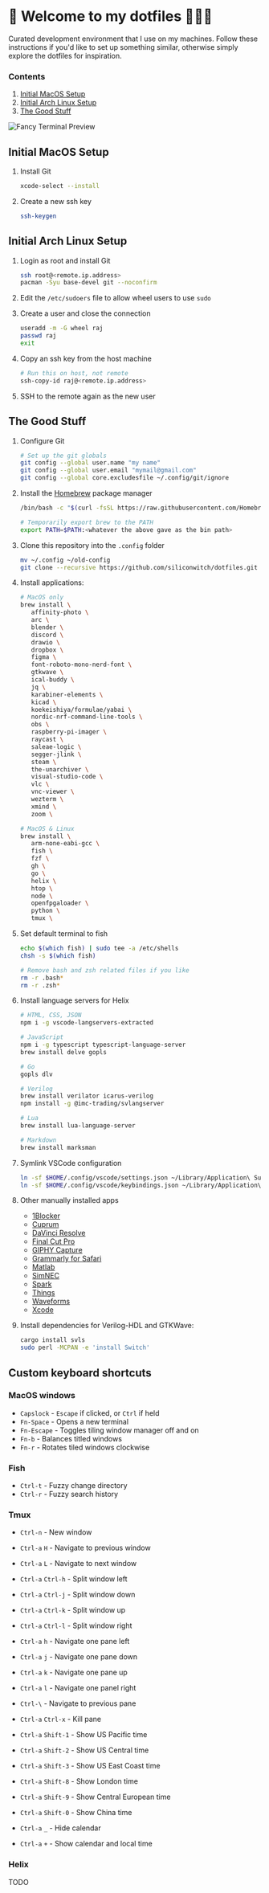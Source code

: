 # 🌈 Welcome to my dotfiles 👨🏻‍💻

Curated development environment that I use on my machines. Follow these instructions if you'd like to set up something similar, otherwise simply explore the dotfiles for inspiration.

### Contents
1. [Initial MacOS Setup](#initial-macos-setup)
1. [Initial Arch Linux Setup](#initial-arch-linux-setup)
1. [The Good Stuff](#the-good-stuff)

![Fancy Terminal Preview](terminal-preview.png)

## Initial MacOS Setup

1. Install Git

   ```sh
   xcode-select --install
   ```

1. Create a new ssh key

   ```sh
   ssh-keygen
   ```

## Initial Arch Linux Setup

1. Login as root and install Git

   ```sh
   ssh root@<remote.ip.address>
   pacman -Syu base-devel git --noconfirm
   ```

1. Edit the `/etc/sudoers` file to allow wheel users to use `sudo`

1. Create a user and close the connection

   ```sh
   useradd -m -G wheel raj
   passwd raj
   exit
   ```

1. Copy an ssh key from the host machine

   ```sh
   # Run this on host, not remote
   ssh-copy-id raj@<remote.ip.address>
   ```

1. SSH to the remote again as the new user

## The Good Stuff

1. Configure Git

   ```sh
   # Set up the git globals
   git config --global user.name "my name"
   git config --global user.email "mymail@gmail.com"
   git config --global core.excludesfile ~/.config/git/ignore
   ```

1. Install the [Homebrew](https://brew.sh) package manager

   ```sh
   /bin/bash -c "$(curl -fsSL https://raw.githubusercontent.com/Homebrew/install/HEAD/install.sh)"

   # Temporarily export brew to the PATH
   export PATH=$PATH:<whatever the above gave as the bin path>
   ```

1. Clone this repository into the `.config` folder

   ```sh
   mv ~/.config ~/old-config
   git clone --recursive https://github.com/siliconwitch/dotfiles.git ~/.config
   ```

1. Install applications:

   ```sh
   # MacOS only
   brew install \
      affinity-photo \
      arc \
      blender \
      discord \
      drawio \
      dropbox \
      figma \
      font-roboto-mono-nerd-font \
      gtkwave \
      ical-buddy \
      jq \
      karabiner-elements \
      kicad \
      koekeishiya/formulae/yabai \
      nordic-nrf-command-line-tools \
      obs \
      raspberry-pi-imager \
      raycast \
      saleae-logic \
      segger-jlink \
      steam \
      the-unarchiver \
      visual-studio-code \
      vlc \
      vnc-viewer \
      wezterm \
      xmind \
      zoom \

   # MacOS & Linux
   brew install \
      arm-none-eabi-gcc \
      fish \
      fzf \
      gh \
      go \
      helix \
      htop \
      node \
      openfpgaloader \
      python \
      tmux \
   ```

1. Set default terminal to fish

   ```sh
   echo $(which fish) | sudo tee -a /etc/shells
   chsh -s $(which fish)

   # Remove bash and zsh related files if you like
   rm -r .bash*
   rm -r .zsh*
   ```

1. Install language servers for Helix

   ```sh
   # HTML, CSS, JSON
   npm i -g vscode-langservers-extracted

   # JavaScript
   npm i -g typescript typescript-language-server
   brew install delve gopls

   # Go
   gopls dlv

   # Verilog
   brew install verilator icarus-verilog
   npm install -g @imc-trading/svlangserver

   # Lua
   brew install lua-language-server

   # Markdown
   brew install marksman
   ```

1. Symlink VSCode configuration

   ```sh
   ln -sf $HOME/.config/vscode/settings.json ~/Library/Application\ Support/Code/User
   ln -sf $HOME/.config/vscode/keybindings.json ~/Library/Application\ Support/Code/User
   ```

1. Other manually installed apps

   - [1Blocker](https://apps.apple.com/se/app/1blocker-ad-blocker/id1365531024?l=en-GB)
   - [Cuprum](https://apps.apple.com/se/app/cuprum/id1088670425?l=en-GB&mt=12)
   - [DaVinci Resolve](https://apps.apple.com/se/app/davinci-resolve/id571213070?l=en-GB&mt=12)
   - [Final Cut Pro](https://apps.apple.com/se/app/final-cut-pro/id424389933?l=en-GB&mt=12)
   - [GIPHY Capture](https://apps.apple.com/se/app/giphy-capture-the-gif-maker/id668208984?l=en-GB&mt=12)
   - [Grammarly for Safari](https://apps.apple.com/se/app/grammarly-writing-app/id1462114288?l=en-GB&mt=12)
   - [Matlab](https://www.mathworks.com)
   - [SimNEC](http://www.ae6ty.com/smith_charts.html)
   - [Spark](https://apps.apple.com/se/app/spark-email-app-by-readdle/id1176895641?l=en-GB&mt=12)
   - [Things](https://apps.apple.com/se/app/things-3/id904280696?l=en-GB&mt=12)
   - [Waveforms](https://digilent.com/shop/software/digilent-waveforms/)
   - [Xcode](https://apps.apple.com/se/app/xcode/id497799835?l=en-GB&mt=12)

1. Install dependencies for Verilog-HDL and GTKWave:

   ```sh
   cargo install svls
   sudo perl -MCPAN -e 'install Switch'
   ```

## Custom keyboard shortcuts

### MacOS windows

- `Capslock` - `Escape` if clicked, or `Ctrl` if held
- `Fn-Space` - Opens a new terminal
- `Fn-Escape` - Toggles tiling window manager off and on
- `Fn-b` - Balances titled windows
- `Fn-r` - Rotates tiled windows clockwise

### Fish

- `Ctrl-t` - Fuzzy change directory
- `Ctrl-r` - Fuzzy search history

### Tmux

- `Ctrl-n` - New window

- `Ctrl-a` `H` - Navigate to previous window
- `Ctrl-a` `L` - Navigate to next window

- `Ctrl-a` `Ctrl-h` - Split window left
- `Ctrl-a` `Ctrl-j` - Split window down
- `Ctrl-a` `Ctrl-k` - Split window up
- `Ctrl-a` `Ctrl-l` - Split window right

- `Ctrl-a` `h` - Navigate one pane left
- `Ctrl-a` `j` - Navigate one pane down
- `Ctrl-a` `k` - Navigate one pane up
- `Ctrl-a` `l` - Navigate one panel right

- `Ctrl-\` - Navigate to previous pane
- `Ctrl-a` `Ctrl-x` - Kill pane

- `Ctrl-a` `Shift-1` - Show US Pacific time
- `Ctrl-a` `Shift-2` - Show US Central time
- `Ctrl-a` `Shift-3` - Show US East Coast time
- `Ctrl-a` `Shift-8` - Show London time
- `Ctrl-a` `Shift-9` - Show Central European time
- `Ctrl-a` `Shift-0` - Show China time
- `Ctrl-a` `_` - Hide calendar
- `Ctrl-a` `+` - Show calendar and local time

### Helix

TODO
